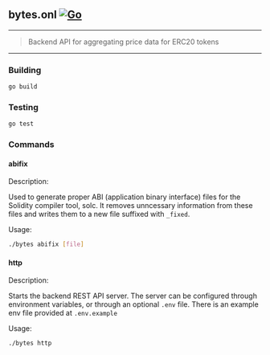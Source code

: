 ## bytes.onl [![Go](https://github.com/rbrick/bytes/actions/workflows/go.yml/badge.svg)](https://github.com/rbrick/bytes/actions/workflows/go.yml)
---
> Backend API for aggregating price data for ERC20 tokens
---

### Building

```sh
go build
```

### Testing

```sh
go test
```

### Commands

#### abifix
Description: 

Used to generate proper ABI (application binary interface) files for the Solidity compiler tool, solc. It removes
unncessary information from these files and writes them to a new file suffixed with `_fixed`. 

Usage:

```sh
./bytes abifix [file]
```

#### http
Description: 

Starts the backend REST API server. The server can be configured through environment variables, or through an optional `.env` file. There is an example env file provided at `.env.example` 

Usage:

```sh
./bytes http
```
